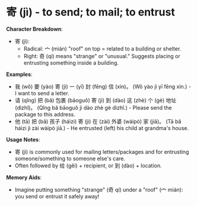 # **寄 (jì) - to send; to mail; to entrust**

**Character Breakdown**:  
- 寄 (jì):
  - Radical: 宀 (mián) "roof" on top = related to a building or shelter.
  - Right: 奇 (qí) means "strange" or "unusual." Suggests placing or entrusting something inside a building.

**Examples**:  
- 我 (wǒ) 要 (yào) 寄 (jì) 一 (yī) 封 (fēng) 信 (xìn)。 (Wǒ yào jì yī fēng xìn.) - I want to send a letter.  
- 请 (qǐng) 把 (bǎ) 包裹 (bāoguǒ) 寄 (jì) 到 (dào) 这 (zhè) 个 (gè) 地址 (dìzhǐ)。 (Qǐng bǎ bāoguǒ jì dào zhè gè dìzhǐ.) - Please send the package to this address.  
- 他 (tā) 把 (bǎ) 孩子 (háizi) 寄 (jì) 在 (zài) 外婆 (wàipó) 家 (jiā)。 (Tā bǎ háizi jì zài wàipó jiā.) - He entrusted (left) his child at grandma's house.

**Usage Notes**:  
- 寄 (jì) is commonly used for mailing letters/packages and for entrusting someone/something to someone else's care.  
- Often followed by 给 (gěi) + recipient, or 到 (dào) + location.

**Memory Aids**:  
- Imagine putting something "strange" (奇 qí) under a "roof" (宀 mián): you send or entrust it safely away!